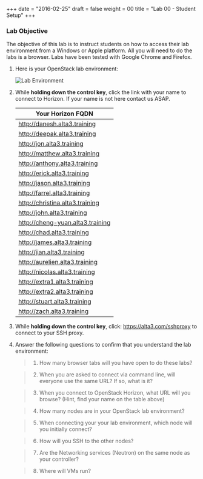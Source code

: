 +++
date = "2016-02-25"
draft = false
weight = 00
title = "Lab 00 - Student Setup"
+++

### Lab Objective

The objective of this lab is to instruct students on how to access their lab environment from a Windows or Apple platform. All you will need to do the labs is a browser. Labs have been tested with Google Chrome and Firefox. 

1. Here is your OpenStack lab environment: 

	![Lab Environment](https://i.imgur.com/diOquaU.png)

2. While **holding down the control key**, click the link with your name to connect to Horizon. If your name is not here contact us ASAP. 

    | Your Horizon FQDN
    | ---
    |http://danesh.alta3.training
    |http://deepak.alta3.training
    |http://jon.alta3.training
    |http://matthew.alta3.training
    |http://anthony.alta3.training
    |http://erick.alta3.training
    |http://jason.alta3.training
    |http://farrel.alta3.training
    |http://christina.alta3.training
    |http://john.alta3.training
    |http://cheng-yuan.alta3.training
    |http://chad.alta3.training
    |http://james.alta3.training
    |http://jian.alta3.training
    |http://aurelien.alta3.training
    |http://nicolas.alta3.training
    |http://extra1.alta3.training
    |http://extra2.alta3.training
    |http://stuart.alta3.training
    |http://zach.alta3.training

3. While **holding down the control key**, click: https://alta3.com/sshproxy to connect to your SSH proxy.
 
4. Answer the following questions to confirm that you understand the lab environment:

	>   1. How many browser tabs will you have open to do these labs?
	
	>   2. When you are asked to connect via command line, will everyone use the same URL?  If so, what is it?
	
	>   3. When you connect to OpenStack Horizon, what URL will you browse? (Hint, find your name on the table above)
	
	>   4. How many nodes are in your OpenStack lab environment?
	
	>   5. When connecting your your lab environment, which node will you initially connect?
	
	>   6. How will you SSH to the other nodes?

	>   7. Are the Networking services (Neutron) on the same node as your controller?

	>   8. Where will VMs run?
	
